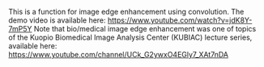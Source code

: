This is a function for image edge enhancement using convolution.
The demo video is available here: https://www.youtube.com/watch?v=jdK8Y-7mP5Y
Note that bio/medical image edge enhancement was one of topics of the Kuopio Biomedical Image Analysis Center (KUBIAC) lecture series, available here: https://www.youtube.com/channel/UCk_G2ywxO4EGly7_XAt7nDA 
